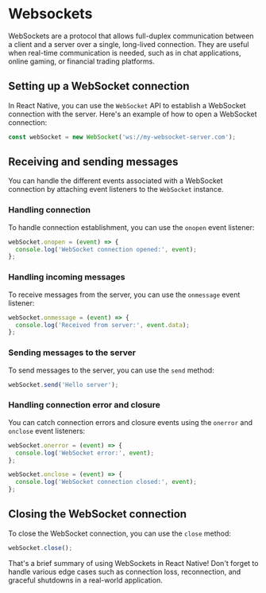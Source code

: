 # Websockets

WebSockets are a protocol that allows full-duplex communication between a client and a server over a single, long-lived connection. They are useful when real-time communication is needed, such as in chat applications, online gaming, or financial trading platforms.

## Setting up a WebSocket connection

In React Native, you can use the `WebSocket` API to establish a WebSocket connection with the server. Here's an example of how to open a WebSocket connection:

```javascript
const webSocket = new WebSocket('ws://my-websocket-server.com');
```

## Receiving and sending messages

You can handle the different events associated with a WebSocket connection by attaching event listeners to the `WebSocket` instance.

### Handling connection

To handle connection establishment, you can use the `onopen` event listener:

```javascript
webSocket.onopen = (event) => {
  console.log('WebSocket connection opened:', event);
};
```

### Handling incoming messages

To receive messages from the server, you can use the `onmessage` event listener:

```javascript
webSocket.onmessage = (event) => {
  console.log('Received from server:', event.data);
};
```

### Sending messages to the server

To send messages to the server, you can use the `send` method:

```javascript
webSocket.send('Hello server');
```

### Handling connection error and closure

You can catch connection errors and closure events using the `onerror` and `onclose` event listeners:

```javascript
webSocket.onerror = (event) => {
  console.log('WebSocket error:', event);
};

webSocket.onclose = (event) => {
  console.log('WebSocket connection closed:', event);
};
```

## Closing the WebSocket connection

To close the WebSocket connection, you can use the `close` method:

```javascript
webSocket.close();
```

That's a brief summary of using WebSockets in React Native! Don't forget to handle various edge cases such as connection loss, reconnection, and graceful shutdowns in a real-world application.